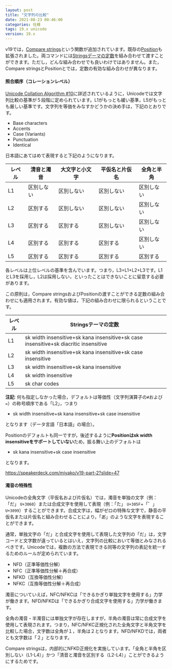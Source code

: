 ```yaml
---
layout: post
title: "文字列の比較"
date: 2021-08-23 00:46:00
categories: 仕様 
tags: 19.x unicode
version: 19.x
---
```


v19では，[Compare strings](https://doc.4d.com/4Dv19/4D/19/Compare-strings.301-5392237.ja.html)という関数が追加されています。既存の[Position](https://doc.4d.com/4Dv19/4D/19/Position.301-5392252.ja.html)も拡張されました。両コマンドには[Stringsデーマの定数](https://doc.4d.com/4Dv19/4D/19/Strings.302-5393273.ja.html)を組み合わせて渡すことができます。ただし，どんな組み合わせでも良いわけではありません。また，Compare stringsとPositionとでは，定数の有効な組み合わせが異なります。

#### 照合順序（コレーションレベル）

[Unicode Collation Algorithm #10](https://unicode.org/reports/tr10/)に詳述されているように，Unicodeでは文字列比較の基準が５段階に定められています。L1がもっとも緩い基準，L5がもっとも厳しい基準です。文字列を等価をみなすかどうかの決め手は，下記のとおりです。

* Base characters
* Accents
* Case (Variants)
* Punctuation
* Identical

日本語にあてはめて表現すると下記のようになります。

| レベル | 清音と濁音 | 大文字と小文字 | 平仮名と片仮名 | 全角と半角 | 
| ---- | ---- | ---- | ---- | ---- |
|  L1  | 区別しない | 区別しない | 区別しない | 区別しない | 
|  L2  | 区別する | 区別しない | 区別しない | 区別しない | 
|  L3  | 区別する | 区別する | 区別しない | 区別しない | 
|  L4  | 区別する | 区別する | 区別する | 区別しない | 
|  L5  | 区別する | 区別する | 区別する | 区別する |

各レベルは上位レベルの基準を含んでいます。つまり，L3=L1+L2+L3です。L1とL3を採用し，L2は採用しない，といったことはできないことに留意する必要があります。

この原則は，Compare stringsおよびPositionの渡すことができる定数の組み合わせにも適用されます。有効な値は，下記の組み合わせに限られるということです。

| レベル | Stringsテーマの定数 | 
| ---- | ---- |
|  L1  | sk width insensitive+sk kana insensitive+sk case insensitive+sk diacritic insensitive |
|  L2  | sk width insensitive+sk kana insensitive+sk case insensitive |
|  L3  | sk width insensitive+sk kana insensitive |
|  L4  | sk width insensitive | 
|  L5  | sk char codes | 

**注記**: 何も指定しなかった場合，デフォルトは等価性（文字列演算子の`#`および`=`）の称号順序である「L2」，つまり

* sk width insensitive+sk kana insensitive+sk case insensitive 

となります（データ言語「日本語」の場合）。

Positionのデフォルトも同一ですが，後述するように**Positionはsk width insensitiveをサポートしていない**ため，振る舞い上のデフォルトは

* sk kana insensitive+sk case insensitive 

となります。

https://speakerdeck.com/miyako/v19-part-2?slide=47

#### 濁音の特殊性

Unicodeの全角文字（平仮名および片仮名）では，濁音を単独の文字（例：「だ」 `U+3060`）または合成文字を使用して表現（例：「た」 `U+305F`+「゛」`U+3099`）することができます。合成文字は，幅がゼロの特殊な文字で，静音の平仮名または片仮名と組み合わせることにより，「あ゙」のような文字を表現することができます。

通常，単独文字の「だ」と合成文字を使用して表現した文字列の「だ」は，文字コードと文字数が違っているとはいえ，文字列の比較において等価とみなされるべきです。Unicodeでは，複数の方法で表現できる同等の文字列の表記を統一するためのルールが定められています。

* NFD（正準等価性分解）
* NFC（正準等価性分解＋再合成）
* NFKD（互換等価性分解）
* NFKC（互換等価性分解＋再合成）

濁音についていえば，NFC/NFKCは「できるかぎり単独文字を使用する」力学が働きます。NFD/NFKDは「できるかぎり合成文字を使用する」力学が働きます。

全角の濁音・半濁音には単独文字が存在しますが，半角の濁音は常に合成文字を使用して表現されます。つまり，NFC/NFKC正規化された全角文字と半角文字を比較した場合，文字数は全角が１，半角は２となります。NFD/NFKDでは，両者とも文字数は「２」となります。

Compare stringsは，内部的にNFKD正規化を実施しています。「全角と半角を区別しない（L1-L4）」かつ「清音と濁音を区別する（L2-L4）」ことができるようにするためです。
